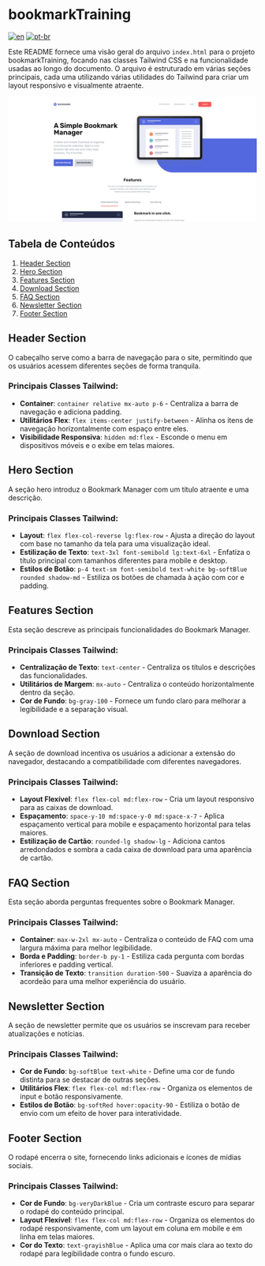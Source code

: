 # bookmarkTraining

[![en](https://img.shields.io/badge/lang-en-red.svg?style=flat-square)](https://github.com/nothingnothings/bookmarkTraining)
[![pt-br](https://img.shields.io/badge/lang-pt--br-green.svg?style=flat-square)](https://github.com/nothingnothings/bookmarkTraining/blob/master/README.pt-br.md)

Este README fornece uma visão geral do arquivo `index.html` para o projeto bookmarkTraining, focando nas classes Tailwind CSS e na funcionalidade usadas ao longo do documento. O arquivo é estruturado em várias seções principais, cada uma utilizando várias utilidades do Tailwind para criar um layout responsivo e visualmente atraente.

![screenshot](screenshot.png)

## Tabela de Conteúdos
1. [Header Section](#header-section)
2. [Hero Section](#hero-section)
3. [Features Section](#features-section)
4. [Download Section](#download-section)
5. [FAQ Section](#faq-section)
6. [Newsletter Section](#newsletter-section)
7. [Footer Section](#footer-section)

## Header Section

O cabeçalho serve como a barra de navegação para o site, permitindo que os usuários acessem diferentes seções de forma tranquila.

### Principais Classes Tailwind:
- **Container**: `container relative mx-auto p-6` - Centraliza a barra de navegação e adiciona padding.
- **Utilitários Flex**: `flex items-center justify-between` - Alinha os itens de navegação horizontalmente com espaço entre eles.
- **Visibilidade Responsiva**: `hidden md:flex` - Esconde o menu em dispositivos móveis e o exibe em telas maiores.

## Hero Section

A seção hero introduz o Bookmark Manager com um título atraente e uma descrição.

### Principais Classes Tailwind:
- **Layout**: `flex flex-col-reverse lg:flex-row` - Ajusta a direção do layout com base no tamanho da tela para uma visualização ideal.
- **Estilização de Texto**: `text-3xl font-semibold lg:text-6xl` - Enfatiza o título principal com tamanhos diferentes para mobile e desktop.
- **Estilos de Botão**: `p-4 text-sm font-semibold text-white bg-softBlue rounded shadow-md` - Estiliza os botões de chamada à ação com cor e padding.

## Features Section

Esta seção descreve as principais funcionalidades do Bookmark Manager.

### Principais Classes Tailwind:
- **Centralização de Texto**: `text-center` - Centraliza os títulos e descrições das funcionalidades.
- **Utilitários de Margem**: `mx-auto` - Centraliza o conteúdo horizontalmente dentro da seção.
- **Cor de Fundo**: `bg-gray-100` - Fornece um fundo claro para melhorar a legibilidade e a separação visual.

## Download Section

A seção de download incentiva os usuários a adicionar a extensão do navegador, destacando a compatibilidade com diferentes navegadores.

### Principais Classes Tailwind:
- **Layout Flexível**: `flex flex-col md:flex-row` - Cria um layout responsivo para as caixas de download.
- **Espaçamento**: `space-y-10 md:space-y-0 md:space-x-7` - Aplica espaçamento vertical para mobile e espaçamento horizontal para telas maiores.
- **Estilização de Cartão**: `rounded-lg shadow-lg` - Adiciona cantos arredondados e sombra a cada caixa de download para uma aparência de cartão.

## FAQ Section

Esta seção aborda perguntas frequentes sobre o Bookmark Manager.

### Principais Classes Tailwind:
- **Container**: `max-w-2xl mx-auto` - Centraliza o conteúdo de FAQ com uma largura máxima para melhor legibilidade.
- **Borda e Padding**: `border-b py-1` - Estiliza cada pergunta com bordas inferiores e padding vertical.
- **Transição de Texto**: `transition duration-500` - Suaviza a aparência do acordeão para uma melhor experiência do usuário.

## Newsletter Section

A seção de newsletter permite que os usuários se inscrevam para receber atualizações e notícias.

### Principais Classes Tailwind:
- **Cor de Fundo**: `bg-softBlue text-white` - Define uma cor de fundo distinta para se destacar de outras seções.
- **Utilitários Flex**: `flex flex-col md:flex-row` - Organiza os elementos de input e botão responsivamente.
- **Estilos de Botão**: `bg-softRed hover:opacity-90` - Estiliza o botão de envio com um efeito de hover para interatividade.

## Footer Section

O rodapé encerra o site, fornecendo links adicionais e ícones de mídias sociais.

### Principais Classes Tailwind:
- **Cor de Fundo**: `bg-veryDarkBlue` - Cria um contraste escuro para separar o rodapé do conteúdo principal.
- **Layout Flexível**: `flex flex-col md:flex-row` - Organiza os elementos do rodapé responsivamente, com um layout em coluna em mobile e em linha em telas maiores.
- **Cor do Texto**: `text-grayishBlue` - Aplica uma cor mais clara ao texto do rodapé para legibilidade contra o fundo escuro.
